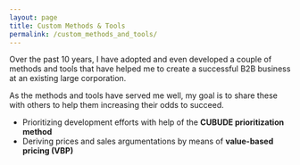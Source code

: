 ```yaml
---
layout: page
title: Custom Methods & Tools
permalink: /custom_methods_and_tools/
---
```


Over the past 10 years, I have adopted and even developed a couple of methods and tools that have helped me to create a successful B2B business at an existing large corporation. 

As the methods and tools have served me well, my goal is to share these with others to help them increasing their odds to succeed. 

* Prioritizing development efforts with help of the **CUBUDE prioritization method** 
* Deriving prices and sales argumentations by means of **value-based pricing (VBP)**


